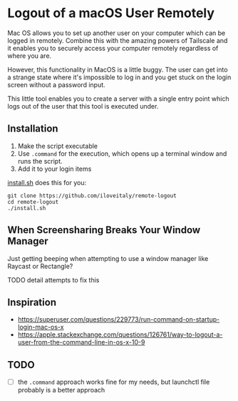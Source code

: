 # Logout of a macOS User Remotely

Mac OS allows you to set up another user on your computer which can be logged in remotely. Combine this with the amazing
powers of Tailscale and it enables you to securely access your computer remotely regardless of where you are.

However, this functionality in MacOS is a little buggy. The user can get into a strange state where it's impossible to
log in and you get stuck on the login screen without a password input.

This little tool enables you to create a server with a single entry point which logs out of the user that this tool is executed under.

## Installation

1. Make the script executable
2. Use `.command` for the execution, which opens up a terminal window and runs the script.
3. Add it to your login items

[install.sh](./install.sh) does this for you:

```shell
git clone https://github.com/iloveitaly/remote-logout
cd remote-logout
./install.sh
```

## When Screensharing Breaks Your Window Manager

Just getting beeping when attempting to use a window manager like Raycast or Rectangle?

TODO detail attempts to fix this

## Inspiration

* https://superuser.com/questions/229773/run-command-on-startup-login-mac-os-x
* https://apple.stackexchange.com/questions/126761/way-to-logout-a-user-from-the-command-line-in-os-x-10-9

## TODO

- [ ] the `.command` approach works fine for my needs, but launchctl file probably is a better approach